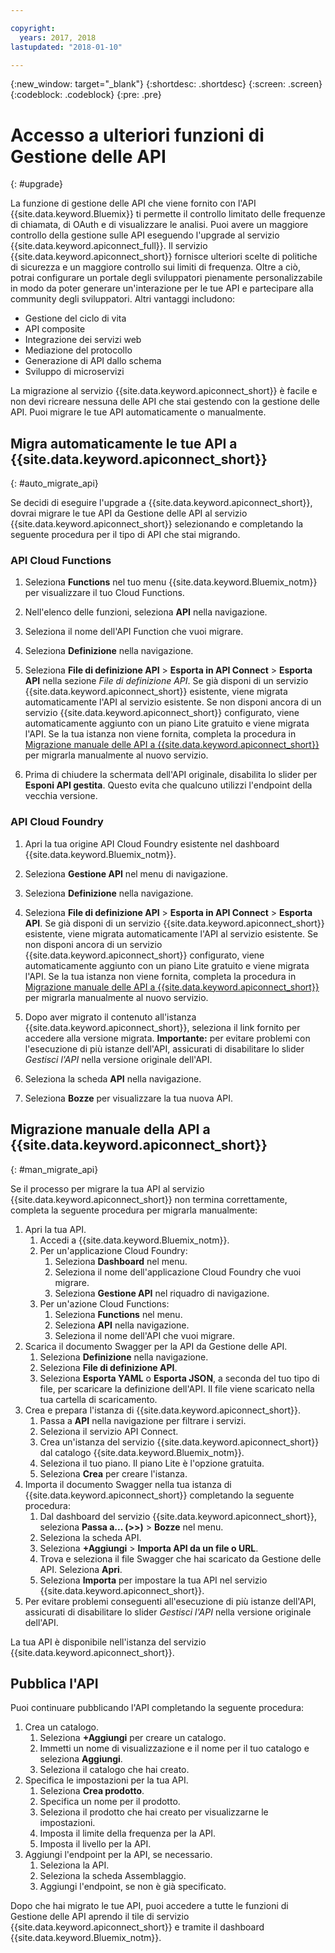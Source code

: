 ```yaml
---

copyright:
  years: 2017, 2018
lastupdated: "2018-01-10"

---
```



{:new_window: target="_blank"}
{:shortdesc: .shortdesc}
{:screen: .screen}
{:codeblock: .codeblock}
{:pre: .pre}

# Accesso a ulteriori funzioni di Gestione delle API
{: #upgrade}

La funzione di gestione delle API che viene fornito con l'API {{site.data.keyword.Bluemix}} ti permette il controllo limitato delle frequenze di chiamata, di OAuth e di visualizzare le analisi. Puoi avere un maggiore controllo della gestione sulle API eseguendo l'upgrade al servizio {{site.data.keyword.apiconnect_full}}. Il servizio {{site.data.keyword.apiconnect_short}} fornisce ulteriori scelte di politiche di sicurezza e un maggiore controllo sui limiti di frequenza. Oltre a ciò, potrai configurare un portale degli sviluppatori pienamente personalizzabile in modo da poter generare un'interazione per le tue API e partecipare alla community degli sviluppatori. Altri vantaggi includono:
* Gestione del ciclo di vita
* API composite
* Integrazione dei servizi web
* Mediazione del protocollo
* Generazione di API dallo schema
* Sviluppo di microservizi

La migrazione al servizio {{site.data.keyword.apiconnect_short}} è facile e non devi ricreare nessuna delle API che stai gestendo con la gestione delle API. Puoi migrare le tue API automaticamente o manualmente.

## Migra automaticamente le tue API a {{site.data.keyword.apiconnect_short}}
{: #auto_migrate_api}

Se decidi di eseguire l'upgrade a {{site.data.keyword.apiconnect_short}}, dovrai migrare le tue API da Gestione delle API al servizio {{site.data.keyword.apiconnect_short}} selezionando e completando la seguente procedura per il tipo di API che stai migrando.

### API Cloud Functions

1. Seleziona **Functions** nel tuo menu {{site.data.keyword.Bluemix_notm}} per visualizzare il tuo Cloud Functions.

2. Nell'elenco delle funzioni, seleziona **API** nella navigazione.

3. Seleziona il nome dell'API Function che vuoi migrare.

4. Seleziona **Definizione** nella navigazione.

5. Seleziona **File di definizione API** > **Esporta in API Connect** > **Esporta API** nella sezione *File di definizione API*. Se già disponi di un servizio {{site.data.keyword.apiconnect_short}} esistente, viene migrata automaticamente l'API al servizio esistente. Se non disponi ancora di un servizio {{site.data.keyword.apiconnect_short}} configurato, viene automaticamente aggiunto con un piano Lite gratuito e viene migrata l'API. Se la tua istanza non viene fornita, completa la procedura in [Migrazione manuale delle API a {{site.data.keyword.apiconnect_short}}](#man_migrate_api) per migrarla manualmente al nuovo servizio. 

6. Prima di chiudere la schermata dell'API originale, disabilita lo slider per **Esponi API gestita**. Questo evita che qualcuno utilizzi l'endpoint della vecchia versione.

### API Cloud Foundry

1. Apri la tua origine API Cloud Foundry esistente nel dashboard {{site.data.keyword.Bluemix_notm}}. 

2. Seleziona **Gestione API** nel menu di navigazione.

3. Seleziona **Definizione** nella navigazione.

4. Seleziona **File di definizione API** > **Esporta in API Connect** > **Esporta API**. Se già disponi di un servizio {{site.data.keyword.apiconnect_short}} esistente, viene migrata automaticamente l'API al servizio esistente. Se non disponi ancora di un servizio {{site.data.keyword.apiconnect_short}} configurato, viene automaticamente aggiunto con un piano Lite gratuito e viene migrata l'API. Se la tua istanza non viene fornita, completa la procedura in [Migrazione manuale delle API a {{site.data.keyword.apiconnect_short}}](#man_migrate_api) per migrarla manualmente al nuovo servizio.
   
5. Dopo aver migrato il contenuto all'istanza {{site.data.keyword.apiconnect_short}}, seleziona il link fornito per accedere alla versione migrata.
    **Importante:** per evitare problemi con l'esecuzione di più istanze dell'API, assicurati di disabilitare lo slider *Gestisci l'API* nella versione originale dell'API.

6. Seleziona la scheda **API** nella navigazione.

7. Seleziona **Bozze** per visualizzare la tua nuova API.

## Migrazione manuale della API a {{site.data.keyword.apiconnect_short}}
{: #man_migrate_api}

Se il processo per migrare la tua API al servizio {{site.data.keyword.apiconnect_short}} non termina correttamente, completa la seguente procedura per migrarla manualmente:

1. Apri la tua API.
	1. Accedi a {{site.data.keyword.Bluemix_notm}}.
	2. Per un'applicazione Cloud Foundry: 
		1. Seleziona **Dashboard** nel menu.
		2. Seleziona il nome dell'applicazione Cloud Foundry che vuoi migrare.
		3. Seleziona **Gestione API** nel riquadro di navigazione.
	3. Per un'azione Cloud Functions: 
		1. Seleziona **Functions** nel menu.
		2. Seleziona **API** nella navigazione.
		3. Seleziona il nome dell'API che vuoi migrare.
2. Scarica il documento Swagger per la API da Gestione delle API.
    1. Seleziona **Definizione** nella navigazione.
	2. Seleziona **File di definizione API**.
    3. Seleziona **Esporta YAML** o **Esporta JSON**, a seconda del tuo tipo di file, per scaricare la definizione dell'API. Il file viene scaricato nella tua cartella di scaricamento.
3. Crea e prepara l'istanza di {{site.data.keyword.apiconnect_short}}. 
	1. Passa a **API** nella navigazione per filtrare i servizi.
	2. Seleziona il servizio API Connect. 
    3. Crea un'istanza del servizio {{site.data.keyword.apiconnect_short}} dal catalogo {{site.data.keyword.Bluemix_notm}}.
	4. Seleziona il tuo piano. Il piano Lite è l'opzione gratuita.
	5. Seleziona **Crea** per creare l'istanza.
4. Importa il documento Swagger nella tua istanza di {{site.data.keyword.apiconnect_short}} completando la seguente procedura:
	1. Dal dashboard del servizio {{site.data.keyword.apiconnect_short}}, seleziona **Passa a... (>>)** > **Bozze** nel menu.
	2. Seleziona la scheda API.
	3. Seleziona **+Aggiungi** > **Importa API da un file o URL**.
	4. Trova e seleziona il file Swagger che hai scaricato da Gestione delle API. Seleziona **Apri**.
	5. Seleziona **Importa** per impostare la tua API nel servizio {{site.data.keyword.apiconnect_short}}.
5. Per evitare problemi conseguenti all'esecuzione di più istanze dell'API, assicurati di disabilitare lo slider *Gestisci l'API* nella versione originale dell'API.

La tua API è disponibile nell'istanza del servizio {{site.data.keyword.apiconnect_short}}. 

## Pubblica l'API

Puoi continuare pubblicando l'API completando la seguente procedura:

1. Crea un catalogo.
	1. Seleziona **+Aggiungi** per creare un catalogo.
	2. Immetti un nome di visualizzazione e il nome per il tuo catalogo e seleziona **Aggiungi**.
	3. Seleziona il catalogo che hai creato.
2. Specifica le impostazioni per la tua API.
    1. Seleziona **Crea prodotto**.
	2. Specifica un nome per il prodotto.
	2. Seleziona il prodotto che hai creato per visualizzarne le impostazioni.
	3. Imposta il limite della frequenza per la API.
	4. Imposta il livello per la API.
3. Aggiungi l'endpoint per la API, se necessario.
    1. Seleziona la API.
	2. Seleziona la scheda Assemblaggio.
	3. Aggiungi l'endpoint, se non è già specificato.
	
 Dopo che hai migrato le tue API, puoi accedere a tutte le funzioni di Gestione delle API aprendo il tile di servizio {{site.data.keyword.apiconnect_short}} e tramite il dashboard {{site.data.keyword.Bluemix_notm}}. 

